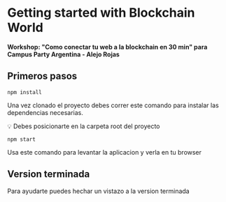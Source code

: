 # Getting started with Blockchain World

<strong> Workshop: "Como conectar tu web a la blockchain en 30 min" para Campus Party Argentina - Alejo Rojas</strong>

## Primeros pasos

`npm install`

Una vez clonado el proyecto debes correr este comando para instalar las dependencias necesarias.

💡 Debes posicionarte en la carpeta root del proyecto

`npm start`

Usa este comando para levantar la aplicacion y verla en tu browser

## Version terminada

Para ayudarte puedes hechar un vistazo a la <a src="https://github.com/alejorrojas/-blockchain-campus-party-solution">version terminada</a>